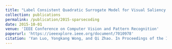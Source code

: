 ```yaml
---
title: "Label Consistent Quadratic Surrogate Model for Visual Saliency Prediction"
collection: publications
permalink: /publication/2015-sparsecoding
date: 2015-10-01
venue: 'IEEE Conference on Computer Vision and Pattern Recognition'
paperurl: 'https://ieeexplore.ieee.org/document/7010978'
citation: 'Yan Luo, Yongkang Wong, and Qi Zhao. In Proceedings of the IEEE Conference on Computer Vision and Pattern Recognition, pp. 5060-5069. 2015.'
---
```

<!-- paperurl: '/files/pdf/research/BayesPostEst.pdf' -->